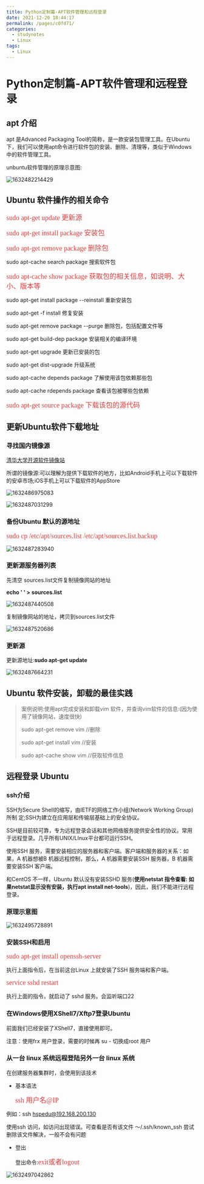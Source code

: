 ```yaml
---
title: Python定制篇-APT软件管理和远程登录
date: 2021-12-20 18:44:17
permalink: /pages/c0fd71/
categories:
  - studynotes
  - Linux
tags:
  - Linux
---
```

# Python定制篇-APT软件管理和远程登录

## apt 介绍

apt 是Advanced Packaging Tool的简称，是一款安装包管理工具。在Ubuntu下，我们可以使用apt命令进行软件包的安装、删除、清理等，类似于Windows 中的软件管理工具。

unbuntu软件管理的原理示意图:

![1632482214429](./images/17/01.png)

## Ubuntu 软件操作的相关命令

<font color=#DC4040 size=4 face="黑体">sudo apt-get update                                            更新源</font>

<font color=#DC4040 size=4 face="黑体">sudo apt-get install package                               安装包</font>

<font color=#DC4040 size=4 face="黑体">sudo apt-get remove package                            删除包</font>

sudo apt-cache search package                         搜索软件包

<font color=#DC4040 size=4 face="黑体">sudo apt-cache show package                           获取包的相关信息，如说明、大小、版本等</font>

sudo apt-get install package --reinstall             重新安装包

sudo apt-get -f install                                           修复安装

sudo apt-get remove package --purge              删除包，包括配置文件等

sudo apt-get build-dep package                        安装相关的编译环境

sudo apt-get upgrade                                          更新已安装的包

sudo apt-get dist-upgrade                                  升级系统

sudo apt-cache depends package                     了解使用该包依赖那些包

sudo apt-cache rdepends package                   查看该包被哪些包依赖

<font color=#DC4040 size=4 face="黑体">sudo apt-get source package                             下载该包的源代码</font>

## 更新Ubuntu软件下载地址

### 寻找国内镜像源

[清华大学开源软件镜像站](https://mirrors.tuna.tsinghua.edu.cn/)

所谓的镜像源:可以理解为提供下载软件的地方，比如Android手机上可以下载软件的安卓市场;iOS手机上可以下载软件的AppStore

![1632486975083](./images/17/02.png)

![1632487031299](./images/17/03.png)

### 备份Ubuntu 默认的源地址

<font color=#DC4040 size=4 face="黑体">sudo cp /etc/apt/sources.list /etc/apt/sources.list.backup</font>

![1632487283940](./images/17/04.png)

### 更新源服务器列表

先清空 sources.list文件复制镜像网站的地址

**echo ' ' > sources.list**

![1632487440508](./images/17/05.png)

复制镜像网站的地址，拷贝到sources.list文件

![1632487520686](./images/17/06.png)

### 更新源

更新源地址:**sudo apt-get update** 

![1632487664231](./images/17/07.png)

## Ubuntu 软件安装，卸载的最佳实践

> 案例说明:使用apt完成安装和卸载vim 软件，并查询vim软件的信息:(因为使用了镜像网站，速度很快)
>
> sudo apt-get remove vim    //删除
>
> sudo apt-get install vim       //安装
>
> sudo apt-cache show vim   //获取软件信息

## 远程登录 Ubuntu

### ssh介绍

SSH为Secure Shell的缩写，由IETF的网络工作小组(Network Working Group)所制
定;SSH为建立在应用层和传输层基础上的安全协议。

SSH是目前较可靠，专为远程登录会话和其他网络服务提供安全性的协议。常用于远程登录。几乎所有UNIX/LInux平台都可运行SSH。

使用SSH 服务，需要安装相应的服务器和客户端。客户端和服务器的关系：如果，A 机器想被B 机器远程控制，那么，A 机器需要安装SSH 服务器，B 机器需要安装SSH 客户端。

和CentOS 不一样，Ubuntu 默认没有安装SSHD 服务(**使用netstat 指令查看: 如果netstat显示没有安装，执行apt install net-tools**)，因此，我们不能进行远程登录。

### 原理示意图

![1632495728891](./images/17/08.png)

### 安装SSH和启用

<font color=#DC4040 size=4 face="黑体">sudo apt-get install openssh-server</font>

执行上面指令后，在当前这台Linux 上就安装了SSH 服务端和客户端。

<font color=#DC4040 size=4 face="黑体">service sshd restart</font>

执行上面的指令，就启动了 sshd 服务。会监听端口22

### 在Windows使用XShell7/Xftp7登录Ubuntu

前面我们已经安装了XShell7，直接使用即可。

注意：使用frx 用户登录，需要的时候再 su - 切换成root 用户

### 从一台 linux 系统远程登陆另外一台 linux 系统

在创建服务器集群时，会使用到该技术

+ 基本语法

  <font color=#DC4040 size=4 face="黑体">ssh 用户名@IP</font>

例如：ssh hspedu@192.168.200.130

使用ssh 访问，如访问出现错误。可查看是否有该文件 ～/.ssh/known_ssh 尝试删除该文件解决，一般不会有问题

+ 登出

  登出命令:<font color=#DC4040 size=4 face="黑体">exit或者logout</font>

![1632497042862](./images/17/09.png)


